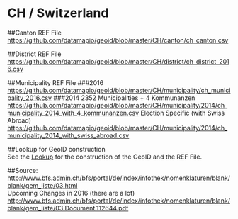 # CH / Switzerland

##Canton REF File
https://github.com/datamapio/geoid/blob/master/CH/canton/ch_canton.csv

##District REF File
https://github.com/datamapio/geoid/blob/master/CH/district/ch_district_2016.csv

##Municipality REF File
###2016
https://github.com/datamapio/geoid/blob/master/CH/municipality/ch_municipality_2016.csv
###2014 
2352 Municipalities + 4 Kommunanzen    
https://github.com/datamapio/geoid/blob/master/CH/municipality/2014/ch_municipality_2014_with_4_kommunanzen.csv
Election Specific (with Swiss Abroad)    
https://github.com/datamapio/geoid/blob/master/CH/municipality/2014/ch_municipality_2014_with_swiss_abroad.csv

      
##Lookup for GeoID construction   
See the [Lookup](https://github.com/datamapio/geoid/blob/master/lookup.md#ch) for the construction of the GeoID and the REF File.


##Source:
http://www.bfs.admin.ch/bfs/portal/de/index/infothek/nomenklaturen/blank/blank/gem_liste/03.html    
Upcoming Changes in 2016 (there are a lot)   
http://www.bfs.admin.ch/bfs/portal/de/index/infothek/nomenklaturen/blank/blank/gem_liste/03.Document.112644.pdf